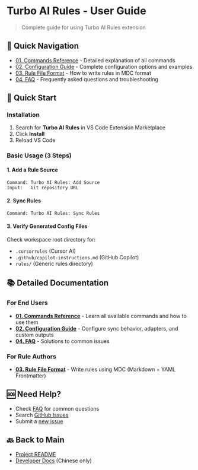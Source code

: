 # Turbo AI Rules - User Guide

> Complete guide for using Turbo AI Rules extension

## 📑 Quick Navigation

- [01. Commands Reference](./01-commands.md) - Detailed explanation of all commands
- [02. Configuration Guide](./02-configuration.md) - Complete configuration options and examples
- [03. Rule File Format](./03-rule-format.md) - How to write rules in MDC format
- [04. FAQ](./04-faq.md) - Frequently asked questions and troubleshooting

## 🚀 Quick Start

### Installation

1. Search for **Turbo AI Rules** in VS Code Extension Marketplace
2. Click **Install**
3. Reload VS Code

### Basic Usage (3 Steps)

#### 1. Add a Rule Source

```
Command: Turbo AI Rules: Add Source
Input:   Git repository URL
```

#### 2. Sync Rules

```
Command: Turbo AI Rules: Sync Rules
```

#### 3. Verify Generated Config Files

Check workspace root directory for:

- `.cursorrules` (Cursor AI)
- `.github/copilot-instructions.md` (GitHub Copilot)
- `rules/` (Generic rules directory)

## 📚 Detailed Documentation

### For End Users

- **[01. Commands Reference](./01-commands.md)** - Learn all available commands and how to use them
- **[02. Configuration Guide](./02-configuration.md)** - Configure sync behavior, adapters, and custom outputs
- **[04. FAQ](./04-faq.md)** - Solutions to common issues

### For Rule Authors

- **[03. Rule File Format](./03-rule-format.md)** - Write rules using MDC (Markdown + YAML Frontmatter)

## 🆘 Need Help?

- Check [FAQ](./04-faq.md) for common questions
- Search [GitHub Issues](https://github.com/ygqygq2/turbo-ai-rules/issues)
- Submit a [new issue](https://github.com/ygqygy2/turbo-ai-rules/issues/new)

## 🔙 Back to Main

- [Project README](../../README.md)
- [Developer Docs](../development/) (Chinese only)
